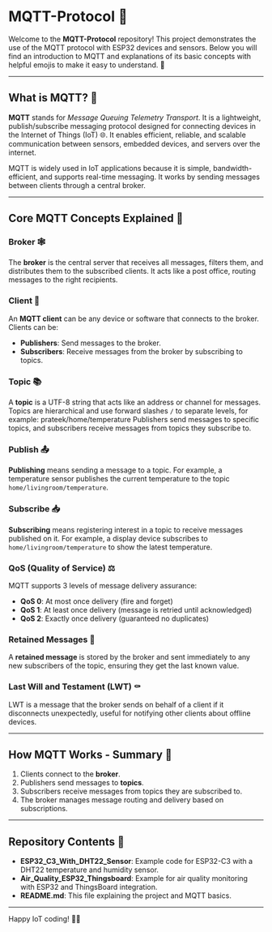 # MQTT-Protocol 📡

Welcome to the **MQTT-Protocol** repository! This project demonstrates the use of the MQTT protocol with ESP32 devices and sensors. Below you will find an introduction to MQTT and explanations of its basic concepts with helpful emojis to make it easy to understand. 🚀

---

## What is MQTT? 🤔

**MQTT** stands for *Message Queuing Telemetry Transport*. It is a lightweight, publish/subscribe messaging protocol designed for connecting devices in the Internet of Things (IoT) 🌐. It enables efficient, reliable, and scalable communication between sensors, embedded devices, and servers over the internet.

MQTT is widely used in IoT applications because it is simple, bandwidth-efficient, and supports real-time messaging. It works by sending messages between clients through a central broker.

---

## Core MQTT Concepts Explained 🔑

### Broker 🕸️
The **broker** is the central server that receives all messages, filters them, and distributes them to the subscribed clients. It acts like a post office, routing messages to the right recipients.

### Client 🤖
An **MQTT client** can be any device or software that connects to the broker. Clients can be:
- **Publishers**: Send messages to the broker.
- **Subscribers**: Receive messages from the broker by subscribing to topics.

### Topic 📚
A **topic** is a UTF-8 string that acts like an address or channel for messages. Topics are hierarchical and use forward slashes `/` to separate levels, for example:
prateek/home/temperature
Publishers send messages to specific topics, and subscribers receive messages from topics they subscribe to.

### Publish 📤
**Publishing** means sending a message to a topic. For example, a temperature sensor publishes the current temperature to the topic `home/livingroom/temperature`.

### Subscribe 📥
**Subscribing** means registering interest in a topic to receive messages published on it. For example, a display device subscribes to `home/livingroom/temperature` to show the latest temperature.

### QoS (Quality of Service) ⚖️
MQTT supports 3 levels of message delivery assurance:
- **QoS 0**: At most once delivery (fire and forget)
- **QoS 1**: At least once delivery (message is retried until acknowledged)
- **QoS 2**: Exactly once delivery (guaranteed no duplicates)

### Retained Messages 📌
A **retained message** is stored by the broker and sent immediately to any new subscribers of the topic, ensuring they get the last known value.

### Last Will and Testament (LWT) ⚰️
LWT is a message that the broker sends on behalf of a client if it disconnects unexpectedly, useful for notifying other clients about offline devices.

---

## How MQTT Works - Summary 🔄

1. Clients connect to the **broker**.
2. Publishers send messages to **topics**.
3. Subscribers receive messages from topics they are subscribed to.
4. The broker manages message routing and delivery based on subscriptions.

---

## Repository Contents 📂

- **ESP32_C3_With_DHT22_Sensor**: Example code for ESP32-C3 with a DHT22 temperature and humidity sensor.
- **Air_Quality_ESP32_Thingsboard**: Example for air quality monitoring with ESP32 and ThingsBoard integration.
- **README.md**: This file explaining the project and MQTT basics.

---

Happy IoT coding! 🤖✨
